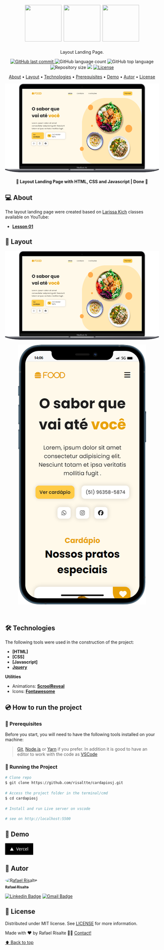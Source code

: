 <h1 align="center" id="project_name">
  <br />          
    <img height="120" width="120" src="https://cdn.jsdelivr.net/gh/devicons/devicon/icons/html5/html5-original.svg" />
    <img height="120" width="120" src="https://cdn.jsdelivr.net/gh/devicons/devicon/icons/tailwindcss/tailwindcss-original.svg" />
    <img height="120" width="120" src="https://cdn.jsdelivr.net/gh/devicons/devicon/icons/javascript/javascript-original.svg" /> 
  <br />
</h1>

<p align="center">
  Layout Landing Page.
</p>

<p align="center">
  <!-- GitHub last commit -->
  <a href="https://github.com/risaltte/landing-page-01/commits/master">
    <img alt="GitHub last commit" src="https://img.shields.io/github/last-commit/risaltte/landing-page-01?color=81D8F7">
  </a>
  <!-- GitHub language count -->
  <img alt="GitHub language count" src="https://img.shields.io/github/languages/count/risaltte/landing-page-01?color=81D8F7">
  <!-- GitHub top language -->
  <img alt="GitHub top language" src="https://img.shields.io/github/languages/top/risaltte/landing-page-01?color=81D8F7">
  <!-- Repository size -->
  <img alt="Repository size" src="https://img.shields.io/github/repo-size/risaltte/landing-page-01?color=81D8F7">
  <!-- Repository status -->
  <img src="https://www.repostatus.org/badges/latest/unsupported.svg">
  <!-- Link repo -->
  <a href="https://github.com/risaltte/landing-page-01/blob/master/LICENSE">
    <img src="https://img.shields.io/github/license/risaltte/landing-page-01?color=81D8F7" alt="License">
  </a>
</p>

<p align="center">
 <a href="#about">About</a> •
 <a href="#layout">Layout</a> • 
 <a href="#technologies">Technologies</a> • 
 <a href="#prerequisites">Prerequisites</a> •
 <a href="#demo">Demo</a> •
 <a href="#author">Autor</a> • 
 <a href="#license">License</a>
</p>

<p align="center">
  <img src=".github/img/desktop.png" alt="Layout">
</p>

<h4 align="center">
  	🚧 Layout Landing Page with HTML, CSS and Javascript | Done 🚧
</h4>

<h2 id="about">
💻 About
</h2>

The layout landing page were created based on <a href="https://www.youtube.com/@larissakich">Larissa Kich</a> classes available on YouTube:
- **[Lesson 01](https://www.youtube.com/watch?v=8V3mw1w6h0U&list=PLu5MVKvD2rWGHelEq5xShhgQ78jszN2Rt&index=52&ab_channel=LarissaKich)**

<h2 id="layout">🎨 Layout</h2>

<p align="center">
  <img src=".github/img/Desktop.png" alt="Layout Desktop">
</p>

<p align="center">
  <img src=".github/img/Mobile.png" alt="Layout Mobile">
</p>

<br />
<h2 id="technologies">🛠 Technologies</h2>

The following tools were used in the construction of the project:

- **[HTML]**
- **[CSS]**
- **[Javascript]**
- **[Jquery](https://jquery.com/)**

**Utilities**

- Animations: **[ScroolReveal](https://scrollrevealjs.org/)**
- Icons: **[Fontawesome](https://fontawesome.com/)**

<h2 id="prerequisites">💿 How to run the project</h2>

### 🧰 Prerequisites

Before you start, you will need to have the following tools installed on your machine:

> [Git](https://git-scm.com), [Node.js](https://nodejs.org/en/) or [Yarn](https://yarnpkg.com/) if you prefer.
> In addition it is good to have an editor to work with the code as [VSCode](https://code.visualstudio.com/)

### 🧭 Running the Project

```bash
# Clone repo
$ git clone https://github.com/risaltte/cardapiosj.git

# Access the project folder in the terminal/cmd
$ cd cardapiosj

# Install and run Live server on vscode

# see on http://localhost:5500

```

<h2 id="demo">🧪 Demo</h2>
<a href="https://cardapiosj.vercel.app" target="_blank">
<!-- Link externo ou local(.github). -->
  <img src=".github/img/vercel_button.png">  
</a>

<h2 id="author">🦸 Autor</h2>
<a href="https://github.com/risaltte">
 <img style="border-radius: 50%;" src="https://avatars.githubusercontent.com/u/38223948?v=4" width="100px;" alt="Rafael Risalte"/>
 <br />
 <sub><b>Rafael Risalte</b></sub></a>

[![Linkedin Badge](https://img.shields.io/badge/-Linkedin-blue?style=flat-square&logo=Linkedin&logoColor=white&link=https://www.linkedin.com/in/rafaelrisalte/)](https://www.linkedin.com/in/rafaelrisalte/)
[![Gmail Badge](https://img.shields.io/badge/-Gmail-c14438?style=flat-square&logo=Gmail&logoColor=white&link=mailto:risaltte@gmail.com)](mailto:risaltte@gmail.com)

<h2 id="license">📝 License</h2>

Distributed under MIT license. See [LICENSE](LICENSE) for more information.

Made with ❤️ by Rafael Risalte 👋🏽 [Contact!](https://www.linkedin.com/in/rafaelrisalte/)

[⬆ Back to top](#project_name)<br />
